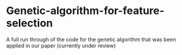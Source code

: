 # Genetic-algorithm-for-feature-selection
A full run through of the code for the genetic algorithm that was been applied in our paper (currently under review)
